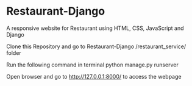 # Restaurant-Django
A responsive website for Restaurant using HTML, CSS, JavaScript and Django

Clone this Repository and go to Restaurant-Django
/restaurant_service/ folder

Run the following command in terminal
python manage.py runserver

Open browser and go to http://127.0.0.1:8000/ to access the webpage
